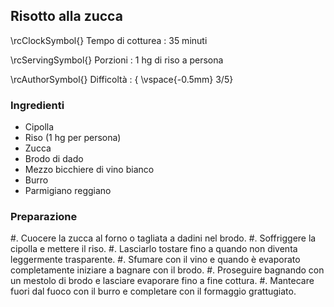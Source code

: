 ## Risotto alla zucca

\rcClockSymbol{} Tempo di cotturea
: 35 minuti

\rcServingSymbol{} Porzioni
: 1 hg di riso a persona

\rcAuthorSymbol{} Difficoltà
: { \vspace{-0.5mm} 3/5}

### Ingredienti
- Cipolla
- Riso (1 hg per persona)
- Zucca
- Brodo di dado
- Mezzo bicchiere di vino bianco
- Burro
- Parmigiano reggiano

### Preparazione
#. Cuocere la zucca al forno o tagliata a dadini nel brodo.
#. Soffriggere la cipolla e mettere il riso. 
#. Lasciarlo tostare fino a quando non diventa leggermente trasparente. 
#. Sfumare con il vino e quando è evaporato completamente iniziare a bagnare con il brodo.
#. Proseguire bagnando con un mestolo di brodo e lasciare evaporare fino a fine cottura. 
#. Mantecare fuori dal fuoco con il burro e completare con il formaggio grattugiato. 